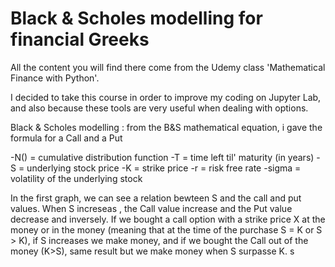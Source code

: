 # Black & Scholes modelling for financial Greeks

All the content you will find there come from the Udemy class 'Mathematical Finance with Python'.

I decided to take this course in order to improve my coding on Jupyter Lab, and also because these tools are very useful when dealing with options.

Black & Scholes modelling : from the B&S mathematical equation, i gave the formula for a Call and a Put

-N() = cumulative distribution function
-T = time left til' maturity (in years)
-S = underlying stock price
-K = strike price
-r = risk free rate
-sigma = volatility of the underlying stock

In the first graph, we can see a relation bewteen S and the call and put values. When S increseas , the Call value increase and the Put value decrease and inversely.
If we bought a call option with a strike price X at the money or in the money (meaning that at the time of the purchase S = K or S > K), if S increases we make money, and if we bought the Call out of the money (K>S), same result but we make money when S surpasse K.
s

